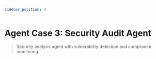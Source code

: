 ```yaml
---
sidebar_position: 4
---
```


# Agent Case 3: Security Audit Agent

> Security analysis agent with vulnerability detection and compliance monitoring.

<!-- Content will be added here -->